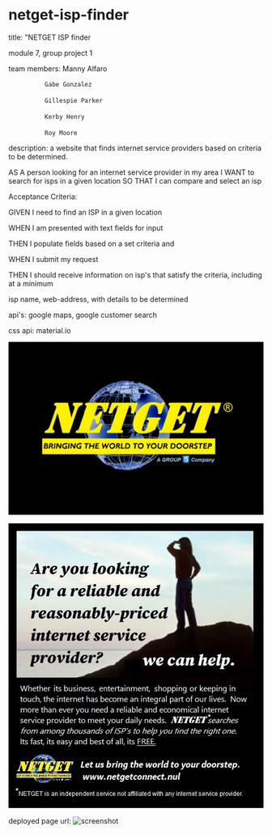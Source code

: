 # netget-isp-finder

title: "NETGET ISP finder

module 7, group project 1

team members: Manny Alfaro

              Gabe Gonzalez

              Gillespie Parker

              Kerby Henry

              Roy Moore


description: a website that finds internet service providers based on criteria to be determined. 

AS A person looking for an internet service provider in my area
I WANT to search for isps in a given location
SO THAT I can compare and select an isp

Acceptance Criteria:

GIVEN I need to find an ISP in a given location

WHEN I am presented with text fields for input

THEN I populate fields based on a set criteria and

WHEN I submit my request

THEN I should receive information on isp's that satisfy the criteria, including at a minimum

isp name, web-address, with details to be determined

api's: google maps, google customer search 

css api: material.io

![screenshot](https://github.com/Mannyalfa/netget-isp-finder/blob/main/assets/images/netget.jpg)

![screenshot](https://github.com/Mannyalfa/netget-isp-finder/blob/main/assets/images/netgetad.jpg)

deployed page url: ![screenshot](https://mannyalfa.github.io/netget-isp-finder/)

